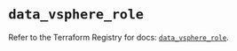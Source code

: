 # `data_vsphere_role`

Refer to the Terraform Registry for docs: [`data_vsphere_role`](https://registry.terraform.io/providers/vmware/vsphere/2.14.0/docs/data-sources/role).

